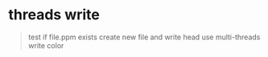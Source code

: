 # threads write

>test if file.ppm exists
>create new file and write head
>use multi-threads write color
